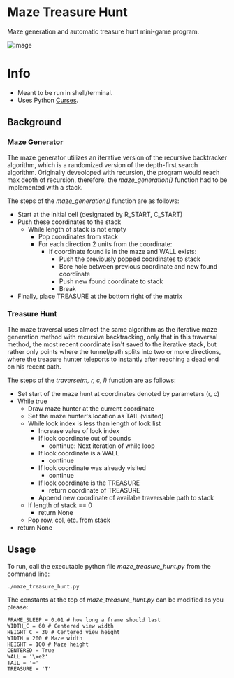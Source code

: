 # Maze Treasure Hunt

Maze generation and automatic treasure hunt mini-game program.

![image](https://github.com/wawelgreg/maze-treasure-hunt/assets/141285799/b5397426-37f6-416d-8097-abed256fea06)

# Info

- Meant to be run in shell/terminal.
- Uses Python [Curses](https://docs.python.org/3/howto/curses.html).

## Background

### Maze Generator
The maze generator utilizes an iterative version of the recursive backtracker
algorithm, which is a randomized version of the depth-first search algorithm.
Originally deveoloped with recursion, the program would reach max depth of recursion, therefore,
the *maze_generation()* function had to be implemented with a stack.

The steps of the *maze_generation()* function are as follows:
- Start at the initial cell (designated by R_START, C_START)
- Push these coordinates to the stack
  - While length of stack is not empty
      - Pop coordinates from stack
      - For each direction 2 units from the coordinate:
          - If coordinate found is in the maze and WALL exists:
              - Push the previously popped coordinates to stack
              - Bore hole between previous coordinate and new found coordinate
              - Push new found coordinate to stack
              - Break
- Finally, place TREASURE at the bottom right of the matrix

### Treasure Hunt

The maze traversal uses almost the same algorithm as the iterative maze generation method with recursive backtracking, only that in this traversal method, the most recent coordinate isn't saved to the iterative stack, but rather only points where the tunnel/path splits into two or more directions, where the treasure hunter teleports to instantly after reaching a dead end on his recent path.

The steps of the *traverse(m, r, c, l)* function are as follows:
- Set start of the maze hunt at coordinates denoted by parameters (r, c)
- While true
  - Draw maze hunter at the current coordinate
  - Set the maze hunter's location as TAIL (visited)
  - While look index is less than length of look list
    - Increase value of look index
    - If look coordinate out of bounds
      - continue: Next iteration of while loop
    - If look coordinate is a WALL
      - continue
    - If look coordinate was already visited
      - continue
    - If look coordinate is the TREASURE
      - return coordinate of TREASURE
    - Append new coordinate of availabe traversable path to stack
  - If length of stack == 0
    - return None
  - Pop row, col, etc. from stack
- return None

## Usage

To run, call the executable python file *maze_treasure_hunt.py* from the command line:
```
./maze_treasure_hunt.py
```

The constants at the top of *maze_treasure_hunt.py* can be modified as you please:
```
FRAME_SLEEP = 0.01 # how long a frame should last
WIDTH_C = 60 # Centered view width
HEIGHT_C = 30 # Centered view height
WIDTH = 200 # Maze width
HEIGHT = 100 # Maze height
CENTERED = True
WALL = '\xe2'
TAIL = '='
TREASURE = 'T'
```
